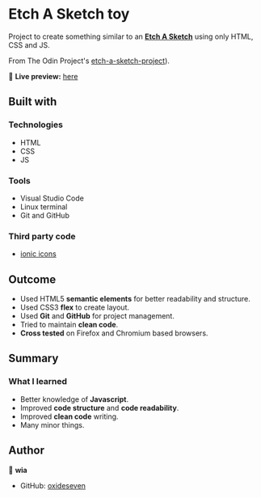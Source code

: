 # Etch A Sketch toy

Project to create something similar to an [**Etch A Sketch**](https://en.wikipedia.org/wiki/Etch_A_Sketch) using only HTML, CSS and JS.

From The Odin Project's [etch-a-sketch-project](https://www.theodinproject.com/lessons/foundations-etch-a-sketch)).

🔗 **Live preview:** [here](https://oxideseven.github.io/wia23Etch/)

## Built with

### Technologies

* HTML
* CSS
* JS

### Tools

* Visual Studio Code
* Linux terminal
* Git and GitHub

### Third party code

* [ionic icons](https://ionic.io/ionicons)

## Outcome

* Used HTML5 **semantic elements** for better readability and structure.
* Used CSS3 **flex** to create layout.
* Used **Git** and **GitHub** for project management.
* Tried to maintain **clean code**.
* **Cross tested** on Firefox and Chromium based browsers.

## Summary

### What I learned

* Better knowledge of **Javascript**.
* Improved **code structure** and **code readability**.
* Improved **clean code** writing.
* Many minor things.

## Author

👤 **wia**
* GitHub: [oxideseven](https://github.com/oxideseven)